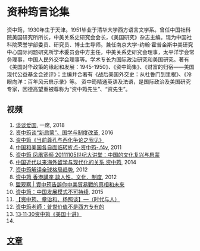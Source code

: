 # 资种筠言论集
资中筠，1930年生于天津。1951毕业于清华大学西方语言文学系。曾任中国社科院美国研究所所长，中美关系史研究会会长，《美国研究》杂志主编。现为中国社科院荣誉学部委员、研究员、博士生导师。兼任南京大学-约翰·霍普金斯中美研究中心国际问题研究所学术委员会中方主任，中美关系史研究会理事，太平洋学会常务理事，中国人民外交学会理事等。学术专长为国际政治研究和美国研究。著有《美国对华政策的缘起和发展：1945-1950》、《资中筠集》、《财富的归宿——美国现代公益基金会述评》；主编并合著有《战后美国外交史：从杜鲁门到里根》、《冷眼向洋：百年风云启示录》等。
资中筠精通英语及法语，是国际政治及美国研究专家，因德高望重被尊称为“资中筠先生”、“资先生”。 


## 视频
1. [谈谈爱国](https://www.youtube.com/watch?v=n8J0t7oKHTQ), 一席, 2018
2. [资中筠谈“新启蒙”、国学与制度改革](https://www.youtube.com/watch?v=qLqREs_ZSsE), 2016
3. [资中筠《当前尊孔与西化争论之我见》](https://www.youtube.com/watch?v=3o_Z-UJjqgs)
4. [中国和美国各自面临转折点-资中筠-.f4v](https://www.youtube.com/watch?v=JEcGCktv0vg), 2011
5. [资中筠 凤凰宽频 20111105世纪大讲堂：中国的文化复兴与启蒙](https://www.youtube.com/watch?v=Bd4dEmkSNrQ)
6. [中国近代以来海外留学与现代化的关系 资中筠](https://www.youtube.com/watch?v=hUp6A_YWPSo), 2014
7. [资中筠解读全球格局趋势](https://www.youtube.com/watch?v=Tyt39RKY9DI), 2012
8. [资中筠 香港講座 談人性．文化．制度](https://www.youtube.com/watch?v=Ng-AKcWWm-w), 2012
9. [盟观察 | 資中筠告訴你中美貿易戰的真相和未來](https://www.youtube.com/watch?v=dqh_klPchp8)
10. [资中筠：中国发展模式不可持续](https://www.youtube.com/watch?v=bJMRj5fVGvE), 2015
11. [【资中筠、章诒和、杨照谈】—（时代与人）](https://www.youtube.com/watch?v=dH5s8rsdcIM)
12. [资中筠老師：普世价值不是西方专有的](https://www.youtube.com/watch?v=PK-Ao5HXGz0)
13. [13·11·30资中筠《美国十讲》](https://www.youtube.com/watch?v=tP7OXVNVBgQ)
14. 


## [文章](https://web.archive.org/web/20190503050149/http://www.aisixiang.com/thinktank/zizhongyun.html)



<script>var clicky_site_ids = clicky_site_ids || []; clicky_site_ids.push(101186334);</script>
<script async src="//static.getclicky.com/js"></script>
<noscript><p><img alt="Clicky" width="1" height="1" src="//in.getclicky.com/101186334ns.gif" /></p></noscript>